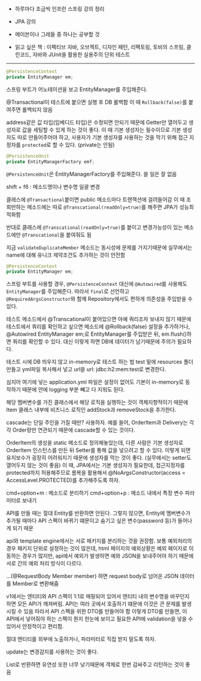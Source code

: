 - 하루마다 조금씩 인프런 스프링 강의 정리

- JPA 강의

- 메이븐이나 그레들 중 하나는 공부할 것  

- 읽고 싶은 책 : 이펙티브 자바, 오브젝트, 디자인 패턴, 리펙토링, 토비의 스프링, 클린코드, 자바와 JUnit을 활용한 실용주의 단위 테스트

--------------------------------------------------------------

```java
@PersistenceContext
private EntityManager em;
```
스프링 부트가 어노테이션을 보고 EntityManager를 주입해준다.

@Transactional이 테스트에 붙으면 실행 후 DB 롤백함
이 때 `Rollback(false)`를 붙여주면 롤백되지 않음

address같은 값 타입(임베디드 타입)은 수정되면 안되기 때문에 Getter만 열어두고 생성자로 값을 세팅할 수 있게 하는 것이 좋다. 이 때 기본 생성자는 필수이므로 기본 생성자도 따로 만들어주어야 하고, 사용자가 기본 생성자를 사용하는 것을 막기 위해 접근 지정자를 `protected`로 할 수 있다. (private는 안됨)
 
```java
@PersistenceUnit
private EntityManagerFactory emf;
```
`@PersistenceUnit`은 EntityManagerFactory를 주입해준다. 쓸 일은 잘 없음


shift + f6 : 메소드명이나 변수명 일괄 변경

클래스에 `@Transactional`붙이면 public 메소드마다 트랜잭션에 걸려들어감
이 때 조회만하는 메소드에는 따로 `@Transcational(readOnly=true)`를 해주면 JPA가 성능최적화함

반대로 클래스에 `@Transcational(readOnly=true)`를 붙이고 변경가능성이 있는 메소드에만 `@Transcational`을 붙여줘도 됨

지금 `validateDuplicateMember` 메소드는 동시성에 문제를 가지기때문에 실무에서는 name에 대해 유니크 제약조건도 추가하는 것이 안전함

```java
@PersistenceContext
private EntityManager em;
```

스프링 부트를 사용할 경우, `@PersistenceContext` 대신에 `@Autowired`를 사용해도 `EntityManager`를 주입해준다. 따라서 `final`로 선언하고 `@RequiredArgsConstructor`와 함께 Repository에서도 편하게 의존성을 주입받을 수 있다.


테스트 메소드에서 @Transcational이 붙어있으면 아예 쿼리조차 보내지 않기 때문에
테스트에서 쿼리를 확인하고 싶으면 메소드에 @Rollback(false) 설정을 추가하거나,
@Autowired EntityManager em;로 EntityManager를 주입받은 뒤, em.flush()하면 쿼리를 확인할 수 있다.
대신 이렇게 하면 DB에 데이터가 남기때문에 주의가 필요하다.

테스트 시에 DB 띄우지 않고 in-memory로 테스트 하는 법
test 밑에 resources 폴더 만들고 yml파일 복사해서 넣고 url을 url: jdbc:h2:mem:test로 변경한다. 

심지어 여기에 넣는 application.yml 파일은 설정이 없어도 기본이 in-memory로 동작하기 때문에 안에 logging 부분 빼고 다 지워도 된다. 

해당 멤버변수를 가진 클래스에서 해당 로직을 실행하는 것이 객체지향적이기 때문에 Item 클래스 내부에 비즈니스 로직인 addStock과 removeStock을 추가한다.

cascade는 단일 주인을 가질 때만? 사용하자. 예를 들어, OrderItem과 Delivery는 각각 Order랑만 연관되기 때문에 cascade할 수 있는 것이다. 

OrderItem의 생성을 static 메소드로 정의해놓았는데, 다른 사람은 기본 생성자로 OrderItem 인스턴스를 만든 뒤 Setter를 통해 값을 넣으려고 할 수 있다. 이렇게 되면 유지보수가 굉장히 어려워지기 때문에 생성자를 막는 것이 좋다. (실무에서는 setter도 열어두지 않는 것이 좋음) 이 때, JPA에서는 기본 생성자가 필요한데, 접근지정자를 protected까지 허용해주므로 롬복을 활용해서 @NoArgsConstructor(access = AccessLevel.PROTECTED)를 추가해주도록 하자.


cmd+option+m : 메소드로 분리하기
cmd+option+p : 메소드 내에서 특정 변수 파라미터로 보내기


API를 만들 때는 절대 Entity를 반환하면 안된다.
그렇지 않으면, Entity에 멤버변수가 추가될 때마다 API 스펙이 바뀌기 떄문이고 숨기고 싶은 변수(password 등)가 들어나게 되기 때문


api와 template engine에서는 서로 패키지를 분리하는 것을 권장함. 보통 예외처리의 경우 패키지 단위로 설정하는 것이 많은데, html 페이지의 예외상황은 예외 페이지로 이동하는 경우가 많지만, api에서 예외가 발생하면 예와 JSON을 보내주어야 하기 때문에 서로 간의 예외 처리 방식이 다르다.

...(@RequestBody Member member)
하면 request body로 넘어온 JSON 데이터를 Member로 변환해줌

v1에서는 엔티티와 API 스펙이 1:1로 매핑되어 있어서 엔티티 내의 변수명을 바꾸던지 하면 모든 API가 깨져버림. API는 여러 곳에서 호출하기 떄문에 이것은 큰 문제를 발생시킬 수 있음
따라서 API 스펙을 위한 DTO를 만들어야 함
이렇게 DTO를 만들면, 이 API에서 넣어줘야 하는 스펙이 뭔지 한눈에 보이고 필요한 API에 validation을 넣을 수 있어서 안정적이고 편리함. 

절대 엔티티를 외부에 노출하거나, 파라미터로 직접 받지 말도록 하자. 


update는 변경감지를 사용하는 것이 좋다.

List로 반환하면 유연성 또한 너무 낮기때문에 객체로 한번 감싸주고 리턴하는 것이 좋음